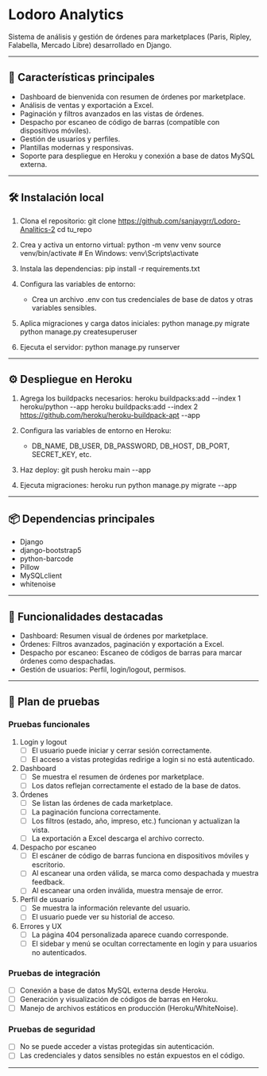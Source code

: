 # Lodoro Analytics

Sistema de análisis y gestión de órdenes para marketplaces (Paris, Ripley, Falabella, Mercado Libre) desarrollado en Django.

---

## 🚀 Características principales

- Dashboard de bienvenida con resumen de órdenes por marketplace.
- Análisis de ventas y exportación a Excel.
- Paginación y filtros avanzados en las vistas de órdenes.
- Despacho por escaneo de código de barras (compatible con dispositivos móviles).
- Gestión de usuarios y perfiles.
- Plantillas modernas y responsivas.
- Soporte para despliegue en Heroku y conexión a base de datos MySQL externa.

---

## 🛠️ Instalación local

1. Clona el repositorio:
   git clone https://github.com/sanjaygrr/Lodoro-Analitics-2
   cd tu_repo

2. Crea y activa un entorno virtual:
   python -m venv venv
   source venv/bin/activate  # En Windows: venv\Scripts\activate

3. Instala las dependencias:
   pip install -r requirements.txt

4. Configura las variables de entorno:
   - Crea un archivo .env con tus credenciales de base de datos y otras variables sensibles.

5. Aplica migraciones y carga datos iniciales:
   python manage.py migrate
   python manage.py createsuperuser

6. Ejecuta el servidor:
   python manage.py runserver

---

## ⚙️ Despliegue en Heroku

1. Agrega los buildpacks necesarios:
   heroku buildpacks:add --index 1 heroku/python --app <nombre-app>
   heroku buildpacks:add --index 2 https://github.com/heroku/heroku-buildpack-apt --app <nombre-app>

2. Configura las variables de entorno en Heroku:
   - DB_NAME, DB_USER, DB_PASSWORD, DB_HOST, DB_PORT, SECRET_KEY, etc.

3. Haz deploy:
   git push heroku main --app <nombre-app>

4. Ejecuta migraciones:
   heroku run python manage.py migrate --app <nombre-app>

---

## 📦 Dependencias principales

- Django
- django-bootstrap5
- python-barcode
- Pillow
- MySQLclient
- whitenoise

---

## 📸 Funcionalidades destacadas

- Dashboard: Resumen visual de órdenes por marketplace.
- Órdenes: Filtros avanzados, paginación y exportación a Excel.
- Despacho por escaneo: Escaneo de códigos de barras para marcar órdenes como despachadas.
- Gestión de usuarios: Perfil, login/logout, permisos.

---

## 🧪 Plan de pruebas

### Pruebas funcionales

1. Login y logout
   - [ ] El usuario puede iniciar y cerrar sesión correctamente.
   - [ ] El acceso a vistas protegidas redirige a login si no está autenticado.

2. Dashboard
   - [ ] Se muestra el resumen de órdenes por marketplace.
   - [ ] Los datos reflejan correctamente el estado de la base de datos.

3. Órdenes
   - [ ] Se listan las órdenes de cada marketplace.
   - [ ] La paginación funciona correctamente.
   - [ ] Los filtros (estado, año, impreso, etc.) funcionan y actualizan la vista.
   - [ ] La exportación a Excel descarga el archivo correcto.

4. Despacho por escaneo
   - [ ] El escáner de código de barras funciona en dispositivos móviles y escritorio.
   - [ ] Al escanear una orden válida, se marca como despachada y muestra feedback.
   - [ ] Al escanear una orden inválida, muestra mensaje de error.

5. Perfil de usuario
   - [ ] Se muestra la información relevante del usuario.
   - [ ] El usuario puede ver su historial de acceso.

6. Errores y UX
   - [ ] La página 404 personalizada aparece cuando corresponde.
   - [ ] El sidebar y menú se ocultan correctamente en login y para usuarios no autenticados.

### Pruebas de integración

- [ ] Conexión a base de datos MySQL externa desde Heroku.
- [ ] Generación y visualización de códigos de barras en Heroku.
- [ ] Manejo de archivos estáticos en producción (Heroku/WhiteNoise).

### Pruebas de seguridad

- [ ] No se puede acceder a vistas protegidas sin autenticación.
- [ ] Las credenciales y datos sensibles no están expuestos en el código.

---
